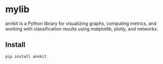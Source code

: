 # mylib

annkit is a Python library for visualizing graphs, computing metrics, and working with classification results using matplotlib, plotly, and networkx.

## Install

```bash
pip install annkit

